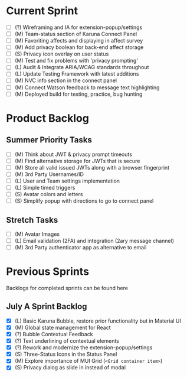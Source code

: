 # Current Sprint
- [ ] (?) Wireframing and IA for extension-popup/settings
- [ ] (M) Team-status section of Karuna Connect Panel 
- [ ] (M) Favoriting affects and displaying in affect survey
- [ ] (M) Add privacy boolean for back-end affect storage
- [ ] (S) Privacy icon overlay on user status
- [ ] (M) Test and fix problems with 'privacy prompting'
- [ ] (L) Audit & Integrate ARIA/WCAG standards throughout
- [ ] (L) Update Testing Framework with latest additions
- [ ] (M) NVC info section in the connect panel
- [ ] (M) Connect Watson feedback to message text highlighting
- [ ] (M) Deployed build for testing, practice, bug hunting

# Product Backlog
## Summer Priority Tasks
- [ ] (M) Think about JWT & privacy prompt timeouts
- [ ] (M) Find alternative storage for JWTs that is secure
- [ ] (M) Store all valid issued JWTs along with a browser fingerprint
- [ ] (M) 3rd Party Usernames/ID
- [ ] (L) User and Team settings implementation
- [ ] (L) Simple timed triggers
- [ ] (S) Avatar colors and letters
- [ ] (S) Simplify popup with directions to go to connect panel

## Stretch Tasks
- [ ] (M) Avatar Images
- [ ] (L) Email validation (2FA) and integration (2ary message channel)
- [ ] (M) 3rd Party authenticator app as alternative to email

# Previous Sprints
Backlogs for completed sprints can be found here

## July A Sprint Backlog
- [x] (L) Basic Karuna Bubble, restore prior functionality but in Material UI
- [X] (M) Global state management for React
- [X] (?) Bubble Contextual Feedback
- [X] (?) Text underlining of contextual elements
- [X] (?) Rework and modernize the extension-popup/settings
- [X] (S) Three-Status Icons in the Status Panel
- [X] (M) Explore importance of MUI Grid (`<Grid container item>`)
- [X] (S) Privacy dialog as slide in instead of modal
